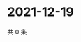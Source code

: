 # 2021-12-19

共 0 条

<!-- BEGIN WEIBO -->
<!-- 最后更新时间 Sun Dec 19 2021 13:10:43 GMT+0800 (China Standard Time) -->

<!-- END WEIBO -->
